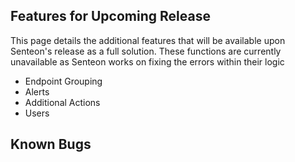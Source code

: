## Features for Upcoming Release

This page details the additional features that will be available upon Senteon's release as a full solution. These functions are currently unavailable as Senteon works on fixing the errors within their logic

- Endpoint Grouping
- Alerts
- Additional Actions
- Users

## Known Bugs
